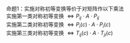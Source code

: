 命题1：实施对称初等变换等价于对矩阵作以下乘法  
实施第一类对称初等变换 $\Leftrightarrow P_{ij}\cdot A\cdot P_{ij}$  
实施第二类对称初等变换 $\Leftrightarrow P_i(c)\cdot A\cdot P_i(c)$  
实施第三类对称初等变换 $\Leftrightarrow T_{ij}(c)\cdot A\cdot T_{ji}(c)$  
